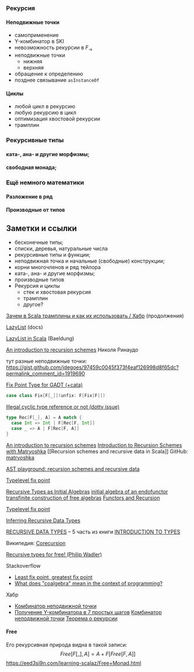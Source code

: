 
### Рекурсия

#### Неподвижные точки
- самоприменение
- Y-комбинатор в SKI
- невозможность рекурсии в $F_{\rightarrow}$
- неподвижные точки
	- нижняя
	- верхняя
- обращение к определению
- позднее связывание `asInstanceOf`
#### Циклы
- любой цикл в рекурсию
- любую рекурсию в цикл
- оптимизация хвостовой рекурсии
- трамплин
### Рекурсивные типы
#### ката-, ана- и другие морфизмы;
#### свободная монада;
### Ещё немного математики
#### Разложение в ряд
#### Производные от типов



## Заметки и ссылки

- бесконечные типы;
- списки, деревья, натуральные числа
- рекурсивные типы и функции;
- неподвижная точка и начальные (свободные) конструкции;
- корни многочленов и ряд тейлора
- ката-, ана- и другие морфизмы;
- производные типов
- Рекурсия и циклы
	- стек и хвостовая рекурсия
	- трамплин
	- другое?

[Зачем в Scala трамплины и как их использовать / Хабр](https://habr.com/ru/companies/kryptonite/articles/796433/) (продолжения)

[LazyList](https://dotty.epfl.ch/api/scala/collection/immutable/LazyList.html) (docs)

[LazyList in Scala](https://www.baeldung.com/scala/lazylist) (Baeldung)

[An introduction to recursion schemes](https://nrinaudo.github.io/articles/recschemes.html) Николя Ринаудо

тут разные неподвижные точки:
https://gist.github.com/jdegoes/97459c0045f373f4eaf126998d8f65dc?permalink_comment_id=1919690

[Fix Point Type for GADT (+cata)](https://medium.com/disney-streaming/fix-point-type-for-gadt-scala-dc4e2cde349b)
```scala
case class Fix[F[_]](unfix: F[Fix[F]])
```

[Illegal cyclic type reference or not (dotty issue)](https://github.com/lampepfl/dotty/issues/10136)
```scala
type Rec[F[_], A] = A match {
  case Int => Int | F[Rec[F, Int]]
  case _ => A | F[Rec[F, A]]
}
```

[An introduction to recursion schemes](https://nrinaudo.github.io/recursion-schemes-from-the-ground-up/#1)
[Introduction to Recursion Schemes with Matryoshka](https://akmetiuk.com/posts/2017-03-10-matryoshka-intro/)
[[Recursion schemes and recursive data in Scala]]
GitHub: [matryoshka](https://github.com/xuwei-k/matryoshka)


[AST playground: recursion schemes and recursive data](https://kubuszok.com/2019/ast-playground-recursion-schemes-and-recursive-data/ "AST playground: recursion schemes and recursive data")

[Typelevel fix point](https://jto.github.io/articles/typelevel-fix/)

[Recursive Types as Initial Algebras](https://cronokirby.com/posts/2020/09/recursive-types-as-initial-algebras/#ref-1)
[initial algebra of an endofunctor](https://ncatlab.org/nlab/show/initial+algebra+of+an+endofunctor)
[transfinite construction of free algebras](https://ncatlab.org/nlab/show/transfinite+construction+of+free+algebras)
[Functors and Recursion](https://jozefg.bitbucket.io/posts/2014-11-19-recursion.html)

[Typelevel fix point](https://jto.github.io/articles/typelevel-fix/)

[Inferring Recursive Data Types](https://citeseerx.ist.psu.edu/document?repid=rep1&type=pdf&doi=6318dbeaaa6077410598640d38c28bab8859b407)

[RECURSIVE DATA TYPES](https://chrilves.github.io/types/5-rectypes/) – 5 часть из книги [INTRODUCTION TO TYPES](https://chrilves.github.io/types/)

Википедия: [Corecursion](https://en.m.wikipedia.org/wiki/Corecursion)

[Recursive types for free! (Philip Wadler)](https://homepages.inf.ed.ac.uk/wadler/papers/free-rectypes/free-rectypes.txt)

Stackoverflow
- [Least fix point, greatest fix point](https://stackoverflow.com/questions/51683361/least-fix-point-greatest-fix-point)
- [What does "coalgebra" mean in the context of programming?](https://stackoverflow.com/questions/16015020/what-does-coalgebra-mean-in-the-context-of-programming)

Хабр
- [Комбинатор неподвижной точки](https://habr.com/ru/articles/79713/)
- [Получение Y-комбинатора в 7 простых шагов](https://habr.com/ru/articles/118927/)
[Комбинатор неподвижной точки](https://m.traditio.wiki/%D0%9A%D0%BE%D0%BC%D0%B1%D0%B8%D0%BD%D0%B0%D1%82%D0%BE%D1%80_%D0%BD%D0%B5%D0%BF%D0%BE%D0%B4%D0%B2%D0%B8%D0%B6%D0%BD%D0%BE%D0%B9_%D1%82%D0%BE%D1%87%D0%BA%D0%B8)
[Теорема о рекурсии](https://neerc.ifmo.ru/wiki/index.php?title=%D0%A2%D0%B5%D0%BE%D1%80%D0%B5%D0%BC%D0%B0_%D0%BE_%D1%80%D0%B5%D0%BA%D1%83%D1%80%D1%81%D0%B8%D0%B8)



#### Free
Его рекурсивная природа видна в такой записи:
$$
Free[F[\_], A] = A + F[Free[F, A]]
$$
https://eed3si9n.com/learning-scalaz/Free+Monad.html
